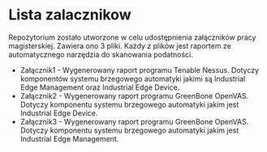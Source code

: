 # Lista zalacznikow
Repozytorium zostało utworzone w celu udostępnienia załączników pracy magisterskiej. Zawiera ono 3 pliki. Każdy z plików jest raportem ze automatycznego narzędzia do skanowania podatności.

+ Załącznik1 - Wygenerowany raport programu Tenable Nessus. Dotyczy komponentów systemu brzegowego automatyki jakimi są Industrial Edge Management oraz Industrial Edge Device.
+ Załącznik2 - Wygenerowany raport programu GreenBone OpenVAS. Dotyczy komponentu systemu brzegowego automatyki jakim jest Industrial Edge Device.
+ Załącznik3 - Wygenerowany raport programu GreenBone OpenVAS. Dotyczy komponentu systemu brzegowego automatyki jakim jest Industrial Edge Management.
